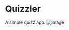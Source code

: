 # Quizzler
A simple quizz app.
![image](https://user-images.githubusercontent.com/106553136/227745550-69f05823-2488-4e56-b784-503f2e656332.png)
